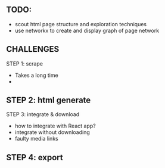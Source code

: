 

## TODO:
- scout html page structure and exploration techniques
- use networkx to create and display graph of page network

## CHALLENGES

STEP 1: scrape
- Takes a long time
- 

STEP 2: html generate
- 

STEP 3: integrate & download
- how to integrate with React app?
- integrate without downloading
- faulty media links

STEP 4: export
- 
